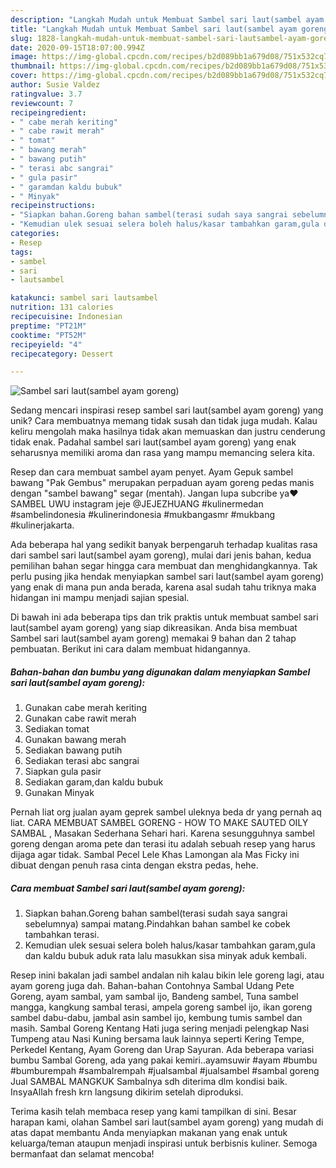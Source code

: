 ```yaml
---
description: "Langkah Mudah untuk Membuat Sambel sari laut(sambel ayam goreng) yang Menggugah Selera"
title: "Langkah Mudah untuk Membuat Sambel sari laut(sambel ayam goreng) yang Menggugah Selera"
slug: 1828-langkah-mudah-untuk-membuat-sambel-sari-lautsambel-ayam-goreng-yang-menggugah-selera
date: 2020-09-15T18:07:00.994Z
image: https://img-global.cpcdn.com/recipes/b2d089bb1a679d08/751x532cq70/sambel-sari-lautsambel-ayam-goreng-foto-resep-utama.jpg
thumbnail: https://img-global.cpcdn.com/recipes/b2d089bb1a679d08/751x532cq70/sambel-sari-lautsambel-ayam-goreng-foto-resep-utama.jpg
cover: https://img-global.cpcdn.com/recipes/b2d089bb1a679d08/751x532cq70/sambel-sari-lautsambel-ayam-goreng-foto-resep-utama.jpg
author: Susie Valdez
ratingvalue: 3.7
reviewcount: 7
recipeingredient:
- " cabe merah keriting"
- " cabe rawit merah"
- " tomat"
- " bawang merah"
- " bawang putih"
- " terasi abc sangrai"
- " gula pasir"
- " garamdan kaldu bubuk"
- " Minyak"
recipeinstructions:
- "Siapkan bahan.Goreng bahan sambel(terasi sudah saya sangrai sebelumnya) sampai matang.Pindahkan bahan sambel ke cobek tambahkan terasi."
- "Kemudian ulek sesuai selera boleh halus/kasar tambahkan garam,gula dan kaldu bubuk aduk rata lalu masukkan sisa minyak aduk kembali."
categories:
- Resep
tags:
- sambel
- sari
- lautsambel

katakunci: sambel sari lautsambel 
nutrition: 131 calories
recipecuisine: Indonesian
preptime: "PT21M"
cooktime: "PT52M"
recipeyield: "4"
recipecategory: Dessert

---
```



![Sambel sari laut(sambel ayam goreng)](https://img-global.cpcdn.com/recipes/b2d089bb1a679d08/751x532cq70/sambel-sari-lautsambel-ayam-goreng-foto-resep-utama.jpg)

Sedang mencari inspirasi resep sambel sari laut(sambel ayam goreng) yang unik? Cara membuatnya memang tidak susah dan tidak juga mudah. Kalau keliru mengolah maka hasilnya tidak akan memuaskan dan justru cenderung tidak enak. Padahal sambel sari laut(sambel ayam goreng) yang enak seharusnya memiliki aroma dan rasa yang mampu memancing selera kita.

Resep dan cara membuat sambel ayam penyet. Ayam Gepuk sambel bawang &#34;Pak Gembus&#34; merupakan perpaduan ayam goreng pedas manis dengan &#34;sambel bawang&#34; segar (mentah). Jangan lupa subcribe ya❤️ SAMBEL UWU instagram jeje @JEJEZHUANG #kulinermedan #sambelindonesia #kulinerindonesia #mukbangasmr #mukbang #kulinerjakarta.

Ada beberapa hal yang sedikit banyak berpengaruh terhadap kualitas rasa dari sambel sari laut(sambel ayam goreng), mulai dari jenis bahan, kedua pemilihan bahan segar hingga cara membuat dan menghidangkannya. Tak perlu pusing jika hendak menyiapkan sambel sari laut(sambel ayam goreng) yang enak di mana pun anda berada, karena asal sudah tahu triknya maka hidangan ini mampu menjadi sajian spesial.


Di bawah ini ada beberapa tips dan trik praktis untuk membuat sambel sari laut(sambel ayam goreng) yang siap dikreasikan. Anda bisa membuat Sambel sari laut(sambel ayam goreng) memakai 9 bahan dan 2 tahap pembuatan. Berikut ini cara dalam membuat hidangannya.

<!--inarticleads1-->

##### Bahan-bahan dan bumbu yang digunakan dalam menyiapkan Sambel sari laut(sambel ayam goreng):

1. Gunakan  cabe merah keriting
1. Gunakan  cabe rawit merah
1. Sediakan  tomat
1. Gunakan  bawang merah
1. Sediakan  bawang putih
1. Sediakan  terasi abc sangrai
1. Siapkan  gula pasir
1. Sediakan  garam,dan kaldu bubuk
1. Gunakan  Minyak


Pernah liat org jualan ayam geprek sambel uleknya beda dr yang pernah aq liat. CARA MEMBUAT SAMBEL GORENG - HOW TO MAKE SAUTED OILY SAMBAL , Masakan Sederhana Sehari hari. Karena sesungguhnya sambel goreng dengan aroma pete dan terasi itu adalah sebuah resep yang harus dijaga agar tidak. Sambal Pecel Lele Khas Lamongan ala Mas Ficky ini dibuat dengan penuh rasa cinta dengan ekstra pedas, hehe. 

<!--inarticleads2-->

##### Cara membuat Sambel sari laut(sambel ayam goreng):

1. Siapkan bahan.Goreng bahan sambel(terasi sudah saya sangrai sebelumnya) sampai matang.Pindahkan bahan sambel ke cobek tambahkan terasi.
1. Kemudian ulek sesuai selera boleh halus/kasar tambahkan garam,gula dan kaldu bubuk aduk rata lalu masukkan sisa minyak aduk kembali.


Resep inini bakalan jadi sambel andalan nih kalau bikin lele goreng lagi, atau ayam goreng juga dah. Bahan-bahan Contohnya Sambal Udang Pete Goreng, ayam sambal, yam sambal ijo, Bandeng sambel, Tuna sambel mangga, kangkung sambal terasi, ampela goreng sambel ijo, ikan goreng sambel dabu-dabu, jambal asin sambel ijo, kembung tumis sambel dan masih. Sambal Goreng Kentang Hati juga sering menjadi pelengkap Nasi Tumpeng atau Nasi Kuning bersama lauk lainnya seperti Kering Tempe, Perkedel Kentang, Ayam Goreng dan Urap Sayuran. Ada beberapa variasi bumbu Sambal Goreng, ada yang pakai kemiri..ayamsuwir #ayam #bumbu #bumburempah #sambalrempah #jualsambal #jualsambel #sambal goreng Jual SAMBAL MANGKUK Sambalnya sdh diterima dlm kondisi baik. InsyaAllah fresh krn langsung dikirim setelah diproduksi. 

Terima kasih telah membaca resep yang kami tampilkan di sini. Besar harapan kami, olahan Sambel sari laut(sambel ayam goreng) yang mudah di atas dapat membantu Anda menyiapkan makanan yang enak untuk keluarga/teman ataupun menjadi inspirasi untuk berbisnis kuliner. Semoga bermanfaat dan selamat mencoba!
